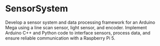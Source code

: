 # SensorSystem
Develop a sensor system and data processing framework for an Arduino Mega using a line scan sensor, light sensor, and encoder. Implement Arduino C++ and Python code to interface sensors, process data, and ensure reliable communication with a Raspberry Pi 5.
